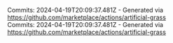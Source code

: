 Commits: 2024-04-19T20:09:37.481Z - Generated via https://github.com/marketplace/actions/artificial-grass
<br>
Commits: 2024-04-19T20:09:37.481Z - Generated via https://github.com/marketplace/actions/artificial-grass
<br>
